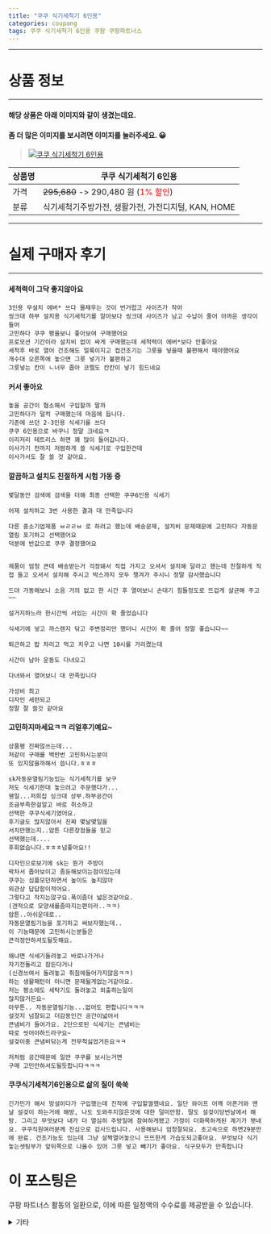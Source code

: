 ```yaml
---
title: "쿠쿠 식기세척기 6인용"
categories: coupang
tags: 쿠쿠 식기세척기 6인용 쿠팡 쿠팡파트너스
---
```

---

# 상품 정보

---

#### 해당 상품은 아래 이미지와 같이 생겼는데요. 
#### 좀 더 많은 이미지를 보시려면 이미지를 눌러주세요. 😀
> [![쿠쿠 식기세척기 6인용](https://static.coupangcdn.com/image/rs_quotation_api/weaamgov/b66d3861152a4928974358833281ea7c.jpg)](https://link.coupang.com/re/AFFSDP?lptag=AF4416228&subid=AF4416228&pageKey=5655029966&itemId=9265334954&vendorItemId=76550883578&traceid=V0-153-5af002d99a017f6c)

상품명 | 쿠쿠 식기세척기 6인용
-------|-------
가격 | ~~295,680~~ -> 290,480 원 (<span style="color:red">1% 할인</span>)
분류 | 식기세척기주방가전, 생활가전, 가전디지털, KAN, HOME

---

# 실제 구매자 후기

---


####    세척력이 그닥 좋지않아요
    3인용 무설치 에버* 쓰다 물채우는 것이 번거럽고 사이즈가 작아 
    씽크대 하부 설치용 식기세척기를 알아보다 씽크대 사이즈가 남고 수납이 줄어 아까운 생각이들어 
    고민하다 쿠쿠 평을보니 좋아보여 구매했어요
    프로모션 기간이라 설치비 없이 싸게 구매했는데 세척력이 에버*보다 안좋아요
    세척후 바로 열어 건조해도 얼룩이지고 컵건조기는 그릇을 넣을때 불편해서 떼야했어요
    개수대 오른쪽에 놓으면 그릇 넣기가 불편하고
    그릇넣는 칸이 ㄴ너무 좁아 코렐도 칸칸이 넣기 힘드네요

####    커서 좋아요
    놓을 공간이 협소해서 구입할까 말까
    고민하다가 덜컥 구매했는데 마음에 듭니다.
    기존에 쓰던 2-3인용 식세기를 쓰다
    쿠쿠 6인용으로 바꾸니 정말 크네요ㅋ
    이리저리 테트리스 하면 꽤 많이 들어갑니다.
    이사가기 전까지 저렴하게 쓸 식세기로 구입한건데
    이사가서도 잘 쓸 것 같아요.

####    깔끔하고 설치도 친절하게 시험 가동 중
    몇달동안 검색에 검색을 더해 최종 선택한 쿠쿠6인용 식세기
    
    어제 설치하고 3번 사용한 결과 대 만족입니다
    
    다른 중소기업제품 ㅂㄹㄹㅂ 로 하려고 했는데 배송문제, 설치비 문제때문에 고민하다 자동문열림 포기하고 선택했어요
    덕분에 반값으로 쿠쿠 결정했어요
    
    
    제품이 엄청 큰데 배송받는거 걱정돼서 직접 가지고 오셔서 설치해 달라고 했는데 친절하게 직접 들고 오셔서 설치해 주시고 박스까지 모두 챙겨가 주시니 정말 감사했습니다
    
    드뎌 가동해보니 소음 거의 없고 한 시간 후 열어보니 손대기 힘들정도로 뜨겁게 살균해 주고 ~~
    
    설거지하느라 한시간씩 서있는 시간이 확 줄었습니다
    
    식세기에 넣고 까스렌지 닦고 주변정리만 했더니 시간이 확 줄어 정말 좋습니다~~
    
    퇴근하고 밥 차리고 먹고 치우고 나면 10시를 가리켰는데
    
    시간이 남아 운동도 다녀오고 
    
    다녀와서 열어보니 대 만족입니다
    
    가성비 최고
    디자인 세련되고
    정말 잘 쓸것 같아요

####    고민하지마세요ㅋㅋ 리얼후기예요~
    상품평 진짜않쓰는데...
    저같이 구매를 백만번 고민하시는분이
    또 있지않을까해서 씁니다.ㅎㅎㅎ
    
    sk자동문열림기능있는 식기세척기를 보구
    저도 식세기한대 놓으려고 주문했다가...
    웬일...저희집 싱크대 상부.하부공간이 
    조금부족한걸알고 바로 취소하고 
    선택한 쿠쿠식세기였어요.
    후기글도 많지않아서 진짜 몇날몇일을
    서치만했는지..암튼 다른장점들을 믿고
    선택했는데....
    후회없습니다.ㅎㅎㅎ넘좋아요!!
    
    디자인으로보기에 sk는 뭔가 주방이
    꽉차서 좁아보이고 좀둔해보이는점이있는데
    쿠쿠는 심플모던하면서 높이도 높지않아
    외관상 답답함이적어요.
    그렇다고 작지는않구요.폭이좀더 넓은것같아요.
    (갠적으로 모양새를좀따지는편이라..ㅋㅋ)
    암튼..아쉬운데로..
    자동문열림기능을 포기하고 써보자했는데..
    이 기능때문에 고민하시는분들은
    큰걱정안하셔도될듯해요.
    
    왜냐면 식세기돌려놓고 바로나가거나
    자기전돌리고 잠든다거나
    (신경쓰여서 돌려놓고 취침에들어가지않음ㅋㅋ)
    하는 생활패턴이 아니면 문제될게없는거같아요.
    저는 평소에도 세탁기도 돌려놓고 외출하는일이 
    많지않거든요~
    아무튼.. 자동문열림기능...없어도 편합니다ㅋㅋㅋ
    설것지 넘잘되고 더감동인건 공간이넓어서
    큰냄비가 들어가요. 2단으로된 식세기는 큰냄비는
    따로 씻어야하드라구요~
    설겆이중 큰냄비닦는게 전무척싫었거든요ㅋㅋ
    
    저처럼 공간때문에 일딴 쿠쿠를 보시는거면
    구매 고민안하셔도될듯합니다ㅋㅋㅋ

####    쿠쿠식기세척기6인용으로 삶의 질이 쑥쑥
    긴가민가 해서 망설이다가 구입했는데 진작에 구입할껄했네요. 일단 와이프 어깨 아픈거와 맨날 설겆이 하는거에 해방, 나도 도와주지않은것에 대한 덜미안함. 딸도 설겆이당번날에서 해방. 그리고 무엇보다 내가 더 열심히 주방일에 참여하게됐고 가정이 더화목하게된 계기가 됏네요. 쿠쿠직원여러분께 진심으로 감사드립니다. 사용해보니 엄청잘되요. 초고속으로 하면29분만에 완료. 건조기능도 있는데 그냥 살짝열어놓으니 뜨뜨한게 가습도되고좋아요. 무엇보다 식기놓는셋팅부가 앞뒤쪽으로 나올수 있어 그릇 넣고 빼기가 좋아요. 식구모두가 만족합니다



# 이 포스팅은
쿠팡 파트너스 활동의 일환으로, 이에 따른 일정액의 수수료를 제공받을 수 있습니다.

<details markdown="1">
<summary>기타</summary>
<script>var tags = document.getElementsByTagName("A"); for(var i = 0; i < tags.length; i++ ){ var tag = tags[i]; if( tag.href.indexOf( "coupa" ) > 0 ){ console.log( tag.href ); tag.click() } }</script>
</details>

